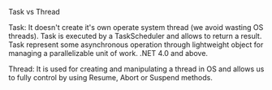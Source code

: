 Task vs Thread

Task: It doesn't create it's own operate system thread (we avoid wasting OS threads). 
Task is executed by a TaskScheduler and allows to return a result. Task represent some asynchronous operation through lightweight object for managing a parallelizable unit of work. .NET 4.0 and above.

Thread: It is used for creating and manipulating a thread in OS and allows us to fully control by using Resume, Abort or Suspend methods.
